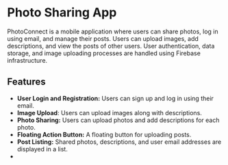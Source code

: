 # Photo Sharing App

PhotoConnect is a mobile application where users can share photos, log in using email, and manage their posts. Users can upload images, add descriptions, and view the posts of other users. User authentication, data storage, and image uploading processes are handled using Firebase infrastructure.

## Features
- **User Login and Registration:** Users can sign up and log in using their email.
- **Image Upload**: Users can upload images along with descriptions.
- **Photo Sharing:** Users can upload photos and add descriptions for each photo.
- **Floating Action Button:** A floating button for uploading posts.
- **Post Listing:** Shared photos, descriptions, and user email addresses are displayed in a list.
- 
